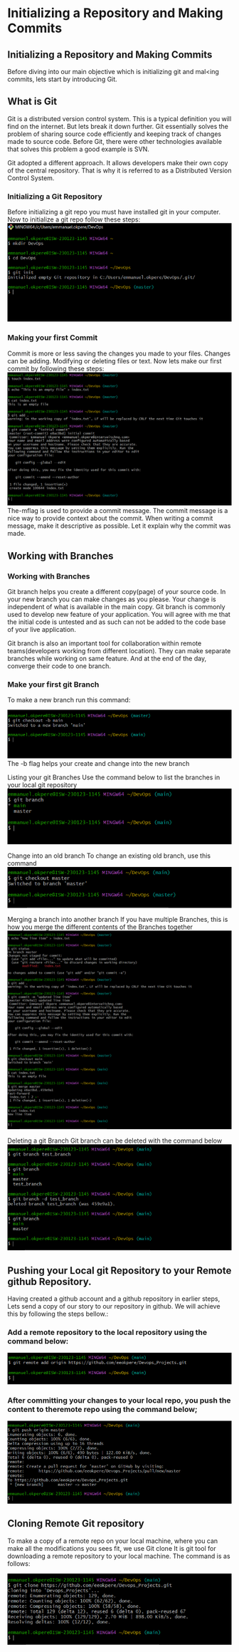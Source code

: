 # Initializing a Repository and Making Commits
## Initializing a Repository and Making Commits
Before diving into our main objective which is initializing git and mal<ing commits, lets start by introducing Git.

## What is Git
Git is a distributed version control system. This is a typical definition you will find on the internet. But lets break it down further. Git essentially solves the problem of sharing source code efficiently and keeping track of changes made to source code.
Before Git, there were other technologies available that solves this problem a good example is SVN.

Git adopted a different approach. It allows developers make their own copy of the central repository. That is why it is referred to as a Distributed Version Control System.

### Initializing a Git Repository
Before initializing a git repo you must have installed git in your computer.
Now to initialize a git repo follow these steps:
![Initializing](images/init.PNG)


### Making your first Commit
Commit is more or less saving the changes you made to your files.
Changes can be adding. Modifying or deleting files or text.
Now lets make our first commit by following these steps:
![first commit](images/commit.PNG)
The-mflag is used to provide a commit message. The commit message is a nice way to provide context about the commit. When writing a commit message, make it descriptive as possible. Let it explain why the commit was made.


## Working with Branches
### Working with Branches
Git branch helps you create a different copy(page) of your source code. In your new branch you can make changes as you please. Your change is independent of what is available in the main copy.
Git branch is commonly used to develop new feature of your application. You will agree with me that the initial code is untested and as such can not be added to the code base of your live application.

Git branch is also an important tool for collaboration within remote teams(developers working from different location). They can make separate branches while working on same feature. And at the end of the day, converge their code to one branch.

### Make your first git Branch
To make a new branch run this command: 

![branch](images/branch.PNG)
The -b flag helps your create and change into the new branch

Listing your git Branches 
Use the command below to list the branches in your local git repository
![list_branches](images/list_branches.PNG)

Change into an old branch
To change an existing old branch, use this command 
![change_branch](images/change_branch.PNG)

Merging a branch into another branch 
If you have multiple Branches, this is how you merge the different contents of the Branches together 
![merge](images/merge.PNG)

Deleting a git Branch 
Git branch can be deleted with the command below 
![delete_branch](images/delete_branch.PNG)

## Pushing your Local git Repository to your Remote github Repository.
Having created a github account and a github repository in earlier steps, Lets send a copy of our story to our repository in github.
We will achieve this by following the steps bellow.:
### Add a remote repository to the local repository using the command below:

![add_repo](images/add_repo.PNG)

### After committing your changes to your local repo, you push the content to theremote repo using the command below;

![push](images/push.PNG)

## Cloning Remote Git repository
To make a copy of a remote repo on your local machine, where you can make all the modifications you sees fit, we use Git clone
It is git tool for downloading a remote repository to your local machine. 
The command is as follows:

![clone](images/clone.PNG)
